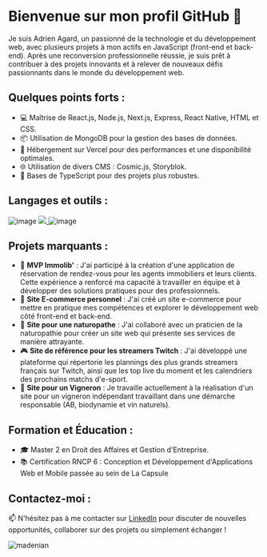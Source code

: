 <!-- Début du README -->

# Bienvenue sur mon profil GitHub 👋

Je suis Adrien Agard, un passionné de la technologie et du développement web, avec plusieurs projets à mon actifs en JavaScript (front-end et back-end). Après une reconversion professionnelle réussie, je suis prêt à contribuer à des projets innovants et à relever de nouveaux défis passionnants dans le monde du développement web.

## Quelques points forts :
- 💻 Maîtrise de React.js, Node.js, Next.js, Express, React Native, HTML et CSS.
- 📦 Utilisation de MongoDB pour la gestion des bases de données.
- 🚀 Hébergement sur Vercel pour des performances et une disponibilité optimales.
- 🌐 Utilisation de divers CMS : Cosmic.js, Storyblok.
- 🧰 Bases de TypeScript pour des projets plus robustes.

## Langages et outils :
![image](https://img.shields.io/badge/Vercel-000000?style=for-the-badge&logo=vercel&logoColor=white)
<a href='https://www.linkedin.com/in/adrien-agard-628032117' target="blank">
    <img src="https://img.shields.io/badge/LinkedIn-0077B5?style=for-the-badge&logo=linkedin&logoColor=white)" />
</a>
![image](https://img.shields.io/badge/React-20232A?style=for-the-badge&logo=react&logoColor=61DAFB)
## Projets marquants :
- 🏡 **MVP Immolib'** : J'ai participé à la création d'une application de réservation de rendez-vous pour les agents immobiliers et leurs clients. Cette expérience a renforcé ma capacité à travailler en équipe et à développer des solutions pratiques pour des professionnels.
- 🛒 **Site E-commerce personnel** : J'ai créé un site e-commerce pour mettre en pratique mes compétences et explorer le développement web côté front-end et back-end.
- 🌿 **Site pour une naturopathe** : J'ai collaboré avec un praticien de la naturopathie pour créer un site web qui présente ses services de manière attrayante.
- 🎮 **Site de référence pour les streamers Twitch** : J'ai développé une plateforme qui répertorie les plannings des plus grands streamers français sur Twitch, ainsi que les top live du moment et les calendriers des prochains matchs d'e-sport.
- 🍷 **Site pour un Vigneron** : Je travaille actuellement à la réalisation d'un site pour un vigneron indépendant travaillant dans une démarche responsable (AB, biodynamie et vin naturels). 

## Formation et Éducation :
- 🎓 Master 2 en Droit des Affaires et Gestion d'Entreprise.
- 📚 Certification RNCP 6 : Conception et Développement d'Applications Web et Mobile passée au sein de La Capsule 



## Contactez-moi :
📫 N'hésitez pas à me contacter sur [LinkedIn](https://www.linkedin.com/in/adrien-agard-628032117/) pour discuter de nouvelles opportunités, collaborer sur des projets ou simplement échanger  !

<p><img align="left" src="https://github-readme-stats.vercel.app/api/top-langs?username=madenian&show_icons=true&locale=en&layout=compact" alt="madenian" /></p>



<!-- Fin du README -->
